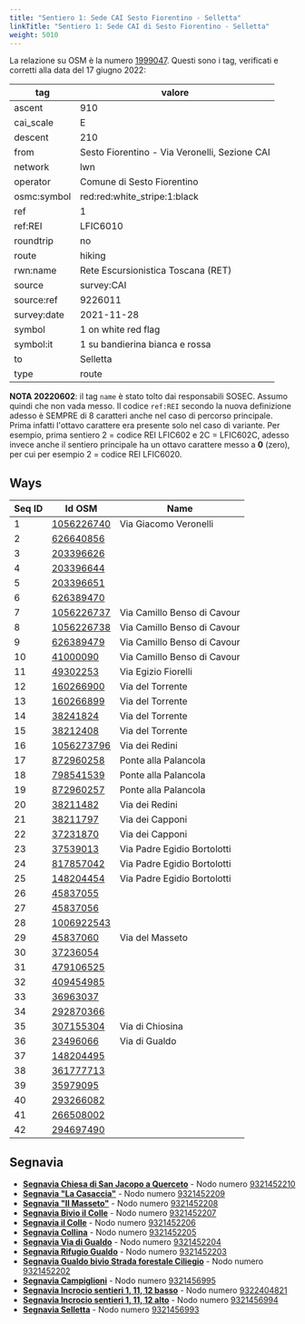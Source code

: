 ```yaml
---
title: "Sentiero 1: Sede CAI Sesto Fiorentino - Selletta"
linkTitle: "Sentiero 1: Sede CAI di Sesto Fiorentino - Selletta"
weight: 5010
---
```


La relazione su OSM è la numero [1999047]. Questi sono i tag, verificati e corretti alla data del 17 giugno 2022:

| tag         | valore                                    |
|-------------|-------------------------------------------|
| ascent      | 910                                       |
| cai_scale   | E                                         |
| descent     | 210                                       |
| from        | Sesto Fiorentino - Via Veronelli, Sezione CAI |
| network     | lwn                                       |
| operator    | Comune di Sesto Fiorentino                |
| osmc:symbol | red:red:white_stripe:1:black              |
| ref         | 1                                         |
| ref:REI     | LFIC6010                                  |
| roundtrip   | no                                        |
| route       | hiking                                    |
| rwn:name    | Rete Escursionistica Toscana (RET)        |
| source      | survey:CAI                                |
| source:ref  | 9226011                                   |
| survey:date | 2021-11-28                                |
| symbol      | 1 on white red flag                       |
| symbol:it   | 1 su bandierina bianca e rossa            |
| to          | Selletta                                  |
| type        | route                                     |

**NOTA 20220602**: il tag `name` è stato tolto dai responsabili SOSEC. Assumo quindi che non vada messo. Il codice `ref:REI` secondo la nuova definizione adesso è SEMPRE di 8 caratteri anche nel caso di percorso principale. Prima infatti l'ottavo carattere era presente solo nel caso di variante. Per esempio, prima sentiero 2 = codice REI LFIC602 e 2C = LFIC602C, adesso invece anche il sentiero principale ha un ottavo carattere messo a **0** (zero), per cui per esempio 2 = codice REI LFIC6020.

## Ways

| Seq ID | Id OSM       | Name                        |
|--------|--------------|-----------------------------|
|  1     | [1056226740] | Via Giacomo Veronelli       |
|  2     | [626640856]  |                             |
|  3     | [203396626]  |                             |
|  4     | [203396644]  |                             |
|  5     | [203396651]  |                             |
|  6     | [626389470]  |                             |
|  7     | [1056226737] | Via Camillo Benso di Cavour |
|  8     | [1056226738] | Via Camillo Benso di Cavour |
|  9     | [626389479]  | Via Camillo Benso di Cavour |
| 10     | [41000090]   | Via Camillo Benso di Cavour |
| 11     | [49302253]   | Via Egizio Fiorelli         |
| 12     | [160266900]  | Via del Torrente            |
| 13     | [160266899]  | Via del Torrente            |
| 14     | [38241824]   | Via del Torrente            |
| 15     | [38212408]   | Via del Torrente            |
| 16     | [1056273796] | Via dei Redini              |
| 17     | [872960258]  | Ponte alla Palancola        |
| 18     | [798541539]  | Ponte alla Palancola        |
| 19     | [872960257]  | Ponte alla Palancola        |
| 20     | [38211482]   | Via dei Redini              |
| 21     | [38211797]   | Via dei Capponi             |
| 22     | [37231870]   | Via dei Capponi             |
| 23     | [37539013]   | Via Padre Egidio Bortolotti |
| 24     | [817857042]  | Via Padre Egidio Bortolotti |
| 25     | [148204454]  | Via Padre Egidio Bortolotti |
| 26     | [45837055]   |                             |
| 27     | [45837056]   |                             |
| 28     | [1006922543] |                             |
| 29     | [45837060]   | Via del Masseto             |
| 30     | [37236054]   |                             |
| 31     | [479106525]  |                             |
| 32     | [409454985]  |                             |
| 33     | [36963037]   |                             |
| 34     | [292870366]  |                             |
| 35     | [307155304]  | Via di Chiosina             |
| 36     | [23496066]   | Via di Gualdo               |
| 37     | [148204495]  |                             |
| 38     | [361777713]  |                             |
| 39     | [35979095]   |                             |
| 40     | [293266082]  |                             |
| 41     | [266508002]  |                             |
| 42     | [294697490]  |                             |

## Segnavia

- **[Segnavia Chiesa di San Jacopo a Querceto]** - Nodo numero [9321452210]
- **[Segnavia "La Casaccia"]** - Nodo numero [9321452209]
- **[Segnavia "Il Masseto"]** - Nodo numero [9321452208]
- **[Segnavia Bivio il Colle]** - Nodo numero [9321452207]
- **[Segnavia il Colle]** - Nodo numero [9321452206]
- **[Segnavia Collina]** - Nodo numero [9321452205]
- **[Segnavia Via di Gualdo]** - Nodo numero [9321452204]
- **[Segnavia Rifugio Gualdo]** - Nodo numero [9321452203]
- **[Segnavia Gualdo bivio Strada forestale Ciliegio]** - Nodo numero [9321452202]
- **[Segnavia Campiglioni]** - Nodo numero [9321456995]
- **[Segnavia Incrocio sentieri 1, 11, 12 basso]** - Nodo numero [9322404821]
- **[Segnavia Incrocio sentieri 1, 11, 12 alto]** - Nodo numero [9321456994]
- **[Segnavia Selletta]** - Nodo numero [9321456993]

[1999047]:https://www.openstreetmap.org/relation/1999047

[1056226740]:https://www.openstreetmap.org/way/1056226740
[626640856]:https://www.openstreetmap.org/way/626640856
[203396626]:https://www.openstreetmap.org/way/203396626
[203396644]:https://www.openstreetmap.org/way/203396644
[203396651]:https://www.openstreetmap.org/way/203396651
[626389470]:https://www.openstreetmap.org/way/626389470
[1056226737]:https://www.openstreetmap.org/way/1056226737
[1056226738]:https://www.openstreetmap.org/way/1056226738
[626389479]:https://www.openstreetmap.org/way/626389479
[41000090]:https://www.openstreetmap.org/way/41000090
[49302253]:https://www.openstreetmap.org/way/49302253
[160266900]:https://www.openstreetmap.org/way/160266900
[160266899]:https://www.openstreetmap.org/way/160266899
[38241824]:https://www.openstreetmap.org/way/38241824
[38212408]:https://www.openstreetmap.org/way/38212408
[1056273796]:https://www.openstreetmap.org/way/1056273796
[872960258]:https://www.openstreetmap.org/way/872960258
[798541539]:https://www.openstreetmap.org/way/798541539
[872960257]:https://www.openstreetmap.org/way/872960257
[38211482]:https://www.openstreetmap.org/way/38211482
[38211797]:https://www.openstreetmap.org/way/38211797
[37231870]:https://www.openstreetmap.org/way/37231870
[37539013]:https://www.openstreetmap.org/way/37539013
[817857042]:https://www.openstreetmap.org/way/817857042
[148204454]:https://www.openstreetmap.org/way/148204454
[45837055]:https://www.openstreetmap.org/way/45837055
[45837056]:https://www.openstreetmap.org/way/45837056
[1006922543]:https://www.openstreetmap.org/way/1006922543
[45837060]:https://www.openstreetmap.org/way/45837060
[37236054]:https://www.openstreetmap.org/way/37236054
[479106525]:https://www.openstreetmap.org/way/479106525
[409454985]:https://www.openstreetmap.org/way/409454985
[36963037]:https://www.openstreetmap.org/way/36963037
[292870366]:https://www.openstreetmap.org/way/292870366
[307155304]:https://www.openstreetmap.org/way/307155304
[23496066]:https://www.openstreetmap.org/way/23496066
[148204495]:https://www.openstreetmap.org/way/148204495
[361777713]:https://www.openstreetmap.org/way/361777713
[35979095]:https://www.openstreetmap.org/way/35979095
[293266082]:https://www.openstreetmap.org/way/293266082
[266508002]:https://www.openstreetmap.org/way/266508002
[294697490]:https://www.openstreetmap.org/way/294697490

[Segnavia Chiesa di San Jacopo a Querceto]:https://commons.wikimedia.org/wiki/File:SegnaviaSentiero1_MonteMorello_ChiesaSJacopo_SestoFiorentino.jpg
[Segnavia "La Casaccia"]:https://commons.wikimedia.org/wiki/File:Segnavia_Sentiero_1_-_Monte_Morello_-_Zona_la_Casaccia.jpg
[Segnavia "Il Masseto"]:https://commons.wikimedia.org/wiki/File:Segnavia_Sentiero_1_-_Monte_Morello_-_Zona_Il_Masseto.jpg

[Segnavia Bivio il Colle]:https://commons.wikimedia.org/wiki/File:Segnavia_Sentiero_1_-_Monte_Morello_-_Il_Colle.jpg
[Segnavia il Colle]:https://commons.wikimedia.org/wiki/File:Segnavia_Sentiero_1_-_Monte_Morello_-_Il_Colle2.jpg
[Segnavia Collina]:https://commons.wikimedia.org/wiki/File:Segnavia_Sentiero_1_-_Monte_Morello_Collina.jpg
[Segnavia Via di Gualdo]:https://commons.wikimedia.org/wiki/File:Segnavia_Sentiero_1_-_Monte_Morello_Via_Di_Gualdo.jpg
[Segnavia Rifugio Gualdo]:https://commons.wikimedia.org/wiki/File:Segnavia_Sentiero_1_-_Monte_Morello_Bivio_Rif_Gualdo.jpg
[Segnavia Gualdo bivio Strada forestale Ciliegio]:https://commons.wikimedia.org/wiki/File:Segnavia_Sentiero_1_-_Monte_Morello_Gualdo_Bivio_Forestale_Ciliegio.jpg
[Segnavia Campiglioni]:https://commons.wikimedia.org/wiki/File:Segnavia_Sentiero_1_e_12_-_Monte_Morello_Campiglioni.jpg
[Segnavia Incrocio sentieri 1, 11, 12 basso]:https://commons.wikimedia.org/wiki/File:Segnavia_Sentiero_1_-_Monte_Morello_Incrocio_Sentieri_1_11_12.jpg
[Segnavia Incrocio sentieri 1, 11, 12 alto]:https://commons.wikimedia.org/wiki/File:Segnavia_Sentiero_1_-_Monte_Morello_Incrocio_Sentieri_1_11_12_quota_800.jpg
[Segnavia Selletta]:https://commons.wikimedia.org/wiki/File:Segnavia_Sentiero_1_-_Monte_Morello_-_Selletta.jpg

[9321452210]:https://www.openstreetmap.org/node/9321452210
[9321452209]:https://www.openstreetmap.org/node/9321452209
[9321452208]:https://www.openstreetmap.org/node/9321452208
[9321452207]:https://www.openstreetmap.org/node/9321452207
[9321452206]:https://www.openstreetmap.org/node/9321452206
[9321452205]:https://www.openstreetmap.org/node/9321452205
[9321452204]:https://www.openstreetmap.org/node/9321452204
[9321452203]:https://www.openstreetmap.org/node/9321452203
[9321452202]:https://www.openstreetmap.org/node/9321452202
[9321456995]:https://www.openstreetmap.org/node/9321456995
[9322404821]:https://www.openstreetmap.org/node/9322404821
[9321456994]:https://www.openstreetmap.org/node/9321456994
[9321456993]:https://www.openstreetmap.org/node/9321456993
